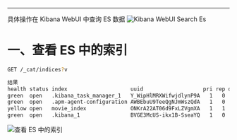 


---

具体操作在 Kibana WebUI 中查询 ES 数据
![Kibana WebUI Search Es](../../img/elasticsearch/常用操作/Kibana%20WebUI.png)

# 一、查看 ES 中的索引
```bash
GET /_cat/indices?v

结果
health status index                    uuid                   pri rep docs.count docs.deleted store.size pri.store.size
green  open   .kibana_task_manager_1   Y_WipHlMRXWifwjdlynP9A   1   0          2            0     39.8kb         39.8kb
green  open   .apm-agent-configuration AWBEbuU9TeeQgNJmWszQdA   1   0          0            0       283b           283b
yellow open   movie_index              ONKrA22AT06d9FxLZVgmXA   1   1          3            0      5.4kb          5.4kb
green  open   .kibana_1                BVGE3McUS-ikx1B-SseaYQ   1   0         19            3     20.7kb         20.7kb
```

![查看 ES 中的索引](../../img/elasticsearch/常用操作/查看%20ES%20中的索引.png)